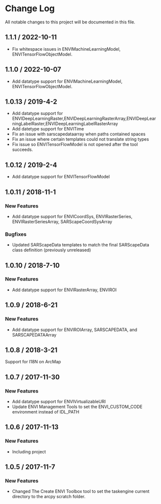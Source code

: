 # Change Log

All notable changes to this project will be documented in this file.

## 1.1.1 / 2022-10-11

- Fix whitespace issues in ENVIMachineLearningModel, ENVITensorFlowObjectModel.

## 1.1.0 / 2022-10-07

- Add datatype support for ENVIMachineLearningModel, ENVITensorFlowObjectModel.

## 1.0.13 / 2019-4-2

- Add datatype support for ENVIDeepLearningRaster,ENVIDeepLearningRasterArray,ENVIDeepLearningLabelRaster,ENVIDeepLearningLabelRasterArray
- Add datetype support for ENVITime
- Fix an issue with sarscapedataarray when paths contained spaces
- Fix an issue where certain templates could not translate string types
- Fix issue so ENVITensorFlowModel is not opened after the tool succeeds.

## 1.0.12 / 2019-2-4

- Add datatype support for ENVITensorFlowModel

## 1.0.11 / 2018-11-1

### New Features

- Add datatype support for ENVICoordSys, ENVIRasterSeries, ENVIRasterSeriesArray, SARScapeCoordSysArray

### Bugfixes

- Updated SARScapeData templates to match the final SARScapeData class definition (previously unreleased)

## 1.0.10 / 2018-7-10

### New Features

- Add datatype support for ENVIRasterArray, ENVIROI

## 1.0.9 / 2018-6-21

### New Features

- Add datatype support for ENVIROIArray, SARSCAPEDATA, and SARSCAPEDATAArray

## 1.0.8 / 2018-3-21

Support for I18N on ArcMap

## 1.0.7 / 2017-11-30

### New Features

- Add datatype support for ENVIVirtualizableURI
- Update ENVI Management Tools to set the ENVI_CUSTOM_CODE environment instead of IDL_PATH

## 1.0.6 / 2017-11-13

### New Features

- Including project

## 1.0.5 / 2017-11-7

### New Features

- Changed The Create ENVI Toolbox tool to set the taskengine current directory to the arcpy scratch folder.
